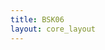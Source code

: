 ```yaml
---
title: BSK06
layout: core_layout
---
```



<script>
var width = 89410;
var height = 6044;
var maxNativeZoom = 17;
var corePath = "bsk06";
var loadFunction = "iiifImageLoadFunction";
var tilesize = 256;

var initialData = {"SaveDate":{},"year":1886,"forwardDirection":true,"subAnnual":true,"earlywood":true,"index":165,"points":[{"start":true,"skip":false,"break":false,"latLng":{"lat":-0.025090151495826375,"lng":0.015805335863568457}},{"start":false,"skip":false,"break":false,"year":1807,"earlywood":true,"latLng":{"lat":-0.027914870538402855,"lng":0.022119413723445294}},{"start":false,"skip":false,"break":false,"year":1807,"earlywood":false,"latLng":{"lat":-0.029188763439956952,"lng":0.024556426230766176}},{"start":false,"skip":false,"break":false,"year":1808,"earlywood":true,"latLng":{"lat":-0.03223502907410806,"lng":0.0298735444285572}},{"start":false,"skip":false,"break":false,"year":1808,"earlywood":false,"latLng":{"lat":-0.032844282200938275,"lng":0.030870504090643014}},{"start":false,"skip":false,"break":false,"year":1809,"earlywood":true,"latLng":{"lat":-0.03633364101823863,"lng":0.03751690183788179}},{"start":false,"skip":false,"break":false,"year":1809,"earlywood":false,"latLng":{"lat":-0.03710905408874983,"lng":0.03895695468311686}},{"start":false,"skip":false,"break":false,"year":1810,"earlywood":true,"latLng":{"lat":-0.039656839891858024,"lng":0.04538180583878101}},{"start":false,"skip":false,"break":false,"year":1810,"earlywood":false,"latLng":{"lat":-0.040376866314475554,"lng":0.046766472036122414}},{"start":true,"skip":false,"break":false,"latLng":{"lat":-0.012794315663434641,"lng":0.05906230786851415}},{"start":false,"skip":false,"break":false,"year":1811,"earlywood":true,"latLng":{"lat":-0.015175941522861868,"lng":0.06515483913681636}},{"start":false,"skip":false,"break":false,"year":1811,"earlywood":false,"latLng":{"lat":-0.01611751453705403,"lng":0.06731491840466897}},{"start":false,"skip":false,"break":false,"year":1812,"earlywood":true,"latLng":{"lat":-0.018997620227524166,"lng":0.07351822296875848}},{"start":false,"skip":false,"break":false,"year":1812,"earlywood":false,"latLng":{"lat":-0.0197176466501417,"lng":0.0749028891660999}},{"start":false,"skip":false,"break":false,"year":1813,"earlywood":true,"latLng":{"lat":-0.022597752340611833,"lng":0.08149390026544502}},{"start":false,"skip":false,"break":false,"year":1813,"earlywood":false,"latLng":{"lat":-0.023207005467442057,"lng":0.08298933975857374}},{"start":false,"skip":false,"break":false,"year":1814,"earlywood":true,"latLng":{"lat":-0.025200924791613687,"lng":0.08764181818164088}},{"start":false,"skip":false,"break":false,"year":1814,"earlywood":false,"latLng":{"lat":-0.025588631326869282,"lng":0.08856324998195668}},{"start":false,"skip":false,"break":false,"year":1815,"earlywood":true,"latLng":{"lat":-0.02830257707365845,"lng":0.0947665545460462}},{"start":false,"skip":false,"break":false,"year":1815,"earlywood":false,"latLng":{"lat":-0.02935492338363792,"lng":0.09687124716600515}},{"start":false,"skip":false,"break":false,"year":1816,"earlywood":true,"latLng":{"lat":-0.031348842707809556,"lng":0.10174527218064691}},{"start":false,"skip":false,"break":false,"year":1816,"earlywood":false,"latLng":{"lat":-0.03190270918674612,"lng":0.10296377843430736}},{"start":false,"skip":false,"break":false,"year":1817,"earlywood":true,"latLng":{"lat":-0.03356430862355581,"lng":0.10656391054739502}},{"start":false,"skip":false,"break":false,"year":1817,"earlywood":false,"latLng":{"lat":-0.03389662851091775,"lng":0.10728393697001255}},{"start":false,"skip":false,"break":false,"year":1818,"earlywood":true,"latLng":{"lat":-0.03500436146879088,"lng":0.10961017618154613}},{"start":false,"skip":false,"break":false,"year":1818,"earlywood":false,"latLng":{"lat":-0.035225908060365504,"lng":0.11027481595627}},{"start":false,"skip":false,"break":false,"year":1819,"earlywood":true,"latLng":{"lat":-0.03661057425770692,"lng":0.11343185488620842}},{"start":false,"skip":false,"break":false,"year":1819,"earlywood":false,"latLng":{"lat":-0.03699828079296251,"lng":0.11431804125250693}},{"start":true,"skip":false,"break":false,"latLng":{"lat":-0.013086488088254505,"lng":0.1257590052022097}},{"start":false,"skip":false,"break":false,"year":1820,"earlywood":true,"latLng":{"lat":-0.0152318140043618,"lng":0.13116522651080006}},{"start":false,"skip":false,"break":false,"year":1820,"earlywood":false,"latLng":{"lat":-0.015918318297516134,"lng":0.1328814872436859}},{"start":false,"skip":false,"break":false,"year":1821,"earlywood":true,"latLng":{"lat":-0.018106550731945576,"lng":0.13751539122247766}},{"start":false,"skip":false,"break":false,"year":1821,"earlywood":false,"latLng":{"lat":-0.01862142895181133,"lng":0.1387596802538199}},{"start":false,"skip":false,"break":false,"year":1822,"earlywood":true,"latLng":{"lat":-0.022139763454227294,"lng":0.14746970347321553}},{"start":false,"skip":false,"break":false,"year":1822,"earlywood":false,"latLng":{"lat":-0.023083706857314503,"lng":0.1493146837610678}},{"start":false,"skip":false,"break":false,"year":1823,"earlywood":true,"latLng":{"lat":-0.024971593663488924,"lng":0.15347661603831594}},{"start":false,"skip":false,"break":false,"year":1823,"earlywood":false,"latLng":{"lat":-0.0252290327734218,"lng":0.15429183988643672}},{"start":false,"skip":false,"break":false,"year":1824,"earlywood":true,"latLng":{"lat":-0.02647332180476403,"lng":0.15682332446744332}},{"start":false,"skip":false,"break":false,"year":1824,"earlywood":false,"latLng":{"lat":-0.026768146446699653,"lng":0.15761802432861136}},{"start":false,"skip":false,"break":false,"year":1825,"earlywood":true,"latLng":{"lat":-0.027635494208659753,"lng":0.15977143946175368}},{"start":false,"skip":false,"break":false,"year":1825,"earlywood":false,"latLng":{"lat":-0.027904671100302543,"lng":0.16036961033207098}},{"start":false,"skip":false,"break":false,"year":1826,"earlywood":true,"latLng":{"lat":-0.0289813786668737,"lng":0.16267256818279263}},{"start":false,"skip":false,"break":false,"year":1826,"earlywood":false,"latLng":{"lat":-0.029101012840937163,"lng":0.16312119633553063}},{"start":false,"skip":false,"break":false,"year":1827,"earlywood":true,"latLng":{"lat":-0.02972909225477034,"lng":0.16476616622890322}},{"start":false,"skip":false,"break":false,"year":1827,"earlywood":false,"latLng":{"lat":-0.029818817885317934,"lng":0.16497552603351429}},{"start":false,"skip":false,"break":false,"year":1828,"earlywood":true,"latLng":{"lat":-0.0307160741907939,"lng":0.16697939844907728}},{"start":false,"skip":false,"break":false,"year":1828,"earlywood":false,"latLng":{"lat":-0.030895525451889096,"lng":0.16721866679720418}},{"start":false,"skip":false,"break":false,"year":1829,"earlywood":true,"latLng":{"lat":-0.031643239039785734,"lng":0.16916272212573544}},{"start":false,"skip":false,"break":false,"year":1829,"earlywood":false,"latLng":{"lat":-0.03179278175736506,"lng":0.16949171610440997}},{"start":false,"skip":false,"break":false,"year":1830,"earlywood":true,"latLng":{"lat":-0.033168574759094877,"lng":0.17272183880412345}},{"start":false,"skip":false,"break":false,"year":1830,"earlywood":false,"latLng":{"lat":-0.03367701999886459,"lng":0.17391818054475808}},{"start":false,"skip":false,"break":false,"year":1831,"earlywood":true,"latLng":{"lat":-0.03615942911068143,"lng":0.18004943196551051}},{"start":false,"skip":false,"break":false,"year":1831,"earlywood":false,"latLng":{"lat":-0.03660805726341941,"lng":0.18103641390153408}},{"start":false,"skip":false,"break":false,"year":1832,"earlywood":true,"latLng":{"lat":-0.03962882015852183,"lng":0.19102586743583316}},{"start":false,"skip":false,"break":false,"year":1832,"earlywood":false,"latLng":{"lat":-0.04019708248532328,"lng":0.1928203800467851}},{"start":true,"skip":false,"break":false,"latLng":{"lat":-0.007841665625631933,"lng":0.208992270234645}},{"start":false,"skip":false,"break":false,"year":1833,"earlywood":true,"latLng":{"lat":-0.01015852137865955,"lng":0.21457648666501924}},{"start":false,"skip":false,"break":false,"year":1833,"earlywood":false,"latLng":{"lat":-0.011406059091828265,"lng":0.2175468145535162}},{"start":false,"skip":false,"break":false,"year":1834,"earlywood":true,"latLng":{"lat":-0.013544695171546066,"lng":0.22295281131058065}},{"start":false,"skip":false,"break":false,"year":1834,"earlywood":false,"latLng":{"lat":-0.014792232884714783,"lng":0.2269924572389365}},{"start":false,"skip":false,"break":false,"year":1835,"earlywood":true,"latLng":{"lat":-0.016812055848892705,"lng":0.23138854251391194}},{"start":false,"skip":false,"break":false,"year":1835,"earlywood":false,"latLng":{"lat":-0.017346714868822156,"lng":0.23257667366931073}},{"start":false,"skip":false,"break":false,"year":1836,"earlywood":true,"latLng":{"lat":-0.019604164064079832,"lng":0.23851732944630463}},{"start":false,"skip":false,"break":false,"year":1836,"earlywood":false,"latLng":{"lat":-0.020079416526239343,"lng":0.2397054606017034}},{"start":false,"skip":false,"break":false,"year":1837,"earlywood":true,"latLng":{"lat":-0.021148734566098244,"lng":0.24267578849020036}},{"start":false,"skip":false,"break":false,"year":1837,"earlywood":false,"latLng":{"lat":-0.021445767354947937,"lng":0.2433886671834396}},{"start":false,"skip":false,"break":false,"year":1838,"earlywood":true,"latLng":{"lat":-0.0226410768596363,"lng":0.2465292208703492}},{"start":false,"skip":false,"break":false,"year":1838,"earlywood":false,"latLng":{"lat":-0.02297464705278011,"lng":0.24732145007906575}},{"start":false,"skip":false,"break":false,"year":1839,"earlywood":true,"latLng":{"lat":-0.023308217245923923,"lng":0.24828046438435422}},{"start":false,"skip":false,"break":false,"year":1839,"earlywood":false,"latLng":{"lat":-0.02347500234249583,"lng":0.24867657898871248}},{"start":false,"skip":false,"break":false,"year":1840,"earlywood":true,"latLng":{"lat":-0.024621649881427687,"lng":0.2520748253313651}},{"start":false,"skip":false,"break":false,"year":1840,"earlywood":false,"latLng":{"lat":-0.025101157034071918,"lng":0.25355504306344073}},{"start":false,"skip":false,"break":false,"year":1841,"earlywood":true,"latLng":{"lat":-0.02706088191879182,"lng":0.2590172549761707}},{"start":false,"skip":false,"break":false,"year":1841,"earlywood":false,"latLng":{"lat":-0.028207529457723673,"lng":0.26197769044032204}},{"start":false,"skip":false,"break":false,"year":1842,"earlywood":true,"latLng":{"lat":-0.030584217083873343,"lng":0.2688158793997702}},{"start":false,"skip":false,"break":false,"year":1842,"earlywood":false,"latLng":{"lat":-0.03135559815551841,"lng":0.270984085655205}},{"start":false,"skip":false,"break":false,"year":1843,"earlywood":true,"latLng":{"lat":-0.03621321409317518,"lng":0.28441028592924344}},{"start":false,"skip":false,"break":false,"year":1843,"earlywood":false,"latLng":{"lat":-0.03698459516482025,"lng":0.28616152944324846}},{"start":false,"skip":false,"break":false,"year":1844,"earlywood":true,"latLng":{"lat":-0.04113337444204642,"lng":0.29869125982321293}},{"start":false,"skip":false,"break":false,"year":1844,"earlywood":false,"latLng":{"lat":-0.041863059239548514,"lng":0.30054674402257536}},{"start":true,"skip":false,"break":false,"latLng":{"lat":-0.0064159082391534,"lng":0.3168151725870841}},{"start":false,"skip":false,"break":false,"year":1845,"earlywood":true,"latLng":{"lat":-0.009592986932048995,"lng":0.3273467032593595}},{"start":false,"skip":false,"break":false,"year":1845,"earlywood":false,"latLng":{"lat":-0.01028618645394531,"lng":0.3292474116258494}},{"start":false,"skip":false,"break":false,"year":1846,"earlywood":true,"latLng":{"lat":-0.012813010517631873,"lng":0.33808011521130243}},{"start":false,"skip":false,"break":false,"year":1846,"earlywood":false,"latLng":{"lat":-0.013528571314428068,"lng":0.34042804907578994}},{"start":false,"skip":false,"break":false,"year":1847,"earlywood":true,"latLng":{"lat":-0.015295112031518676,"lng":0.34695754134655526}},{"start":false,"skip":false,"break":false,"year":1847,"earlywood":false,"latLng":{"lat":-0.015898866453815465,"lng":0.34917130756164344}},{"start":false,"skip":false,"break":false,"year":1848,"earlywood":true,"latLng":{"lat":-0.01860458071670108,"lng":0.35947985529048865}},{"start":false,"skip":false,"break":false,"year":1848,"earlywood":false,"latLng":{"lat":-0.01902944493979882,"lng":0.360732086684882}},{"start":false,"skip":false,"break":false,"year":1849,"earlywood":true,"latLng":{"lat":-0.020527650358090854,"lng":0.36670254708315025}},{"start":false,"skip":false,"break":false,"year":1849,"earlywood":false,"latLng":{"lat":-0.02081834693178931,"lng":0.3677311657285448}},{"start":false,"skip":false,"break":false,"year":1850,"earlywood":true,"latLng":{"lat":-0.02186932685208372,"lng":0.3711748020631265}},{"start":false,"skip":false,"break":false,"year":1850,"earlywood":false,"latLng":{"lat":-0.022092939601082533,"lng":0.37202453050932194}},{"start":false,"skip":false,"break":false,"year":1851,"earlywood":true,"latLng":{"lat":-0.023032113146877538,"lng":0.37569177959290245}},{"start":false,"skip":false,"break":false,"year":1851,"earlywood":false,"latLng":{"lat":-0.02325572589587635,"lng":0.3766085918637976}},{"start":false,"skip":false,"break":false,"year":1852,"earlywood":true,"latLng":{"lat":-0.024083093067171952,"lng":0.3801863958477786}},{"start":false,"skip":false,"break":false,"year":1852,"earlywood":false,"latLng":{"lat":-0.024418512190670167,"lng":0.3817069625409705}},{"start":false,"skip":false,"break":false,"year":1853,"earlywood":true,"latLng":{"lat":-0.025357685736465175,"lng":0.3853518503496511}},{"start":false,"skip":false,"break":false,"year":1853,"earlywood":false,"latLng":{"lat":-0.025648382310163628,"lng":0.3865146366444449}},{"start":false,"skip":false,"break":false,"year":1854,"earlywood":true,"latLng":{"lat":-0.027034781353956257,"lng":0.3919931489949158}},{"start":false,"skip":false,"break":false,"year":1854,"earlywood":false,"latLng":{"lat":-0.027236032828055187,"lng":0.3929994063654104}},{"start":false,"skip":false,"break":false,"year":1855,"earlywood":true,"latLng":{"lat":-0.02891312844554627,"lng":0.3989251442138789}},{"start":false,"skip":false,"break":false,"year":1855,"earlywood":false,"latLng":{"lat":-0.029270908843944368,"lng":0.4000208466839731}},{"start":false,"skip":false,"break":false,"year":1856,"earlywood":true,"latLng":{"lat":-0.030836198086936044,"lng":0.40540991393484443}},{"start":false,"skip":false,"break":false,"year":1856,"earlywood":false,"latLng":{"lat":-0.03141759123433295,"lng":0.40713173210213527}},{"start":false,"skip":false,"break":false,"year":1857,"earlywood":true,"latLng":{"lat":-0.0334971898000219,"lng":0.41359414054820093}},{"start":false,"skip":false,"break":false,"year":1857,"earlywood":false,"latLng":{"lat":-0.033698441274120826,"lng":0.414332062619897}},{"start":false,"skip":false,"break":false,"year":1858,"earlywood":true,"latLng":{"lat":-0.03577803983980977,"lng":0.4210851676396611}},{"start":false,"skip":false,"break":false,"year":1858,"earlywood":false,"latLng":{"lat":-0.03611345896330798,"lng":0.42229267648425467}},{"start":false,"skip":false,"break":false,"year":1859,"earlywood":true,"latLng":{"lat":-0.0376340256564999,"lng":0.42730160206182805}},{"start":false,"skip":false,"break":false,"year":1859,"earlywood":false,"latLng":{"lat":-0.03801416732979788,"lng":0.4283302207072226}},{"start":false,"skip":false,"break":false,"year":1860,"earlywood":true,"latLng":{"lat":-0.03940056637359051,"lng":0.4328471982369986}},{"start":false,"skip":false,"break":false,"year":1860,"earlywood":false,"latLng":{"lat":-0.03982543059668825,"lng":0.43396526198199264}},{"start":false,"skip":false,"break":false,"year":1861,"earlywood":true,"latLng":{"lat":-0.04305019177290334,"lng":0.4461337349358934}},{"start":false,"skip":false,"break":false,"year":1861,"earlywood":false,"latLng":{"lat":-0.043451436278747875,"lng":0.44748793514311874}},{"start":true,"skip":false,"break":false,"latLng":{"lat":-0.010901087580674915,"lng":0.45961594047409704}},{"start":false,"skip":false,"break":false,"year":1862,"earlywood":true,"latLng":{"lat":-0.012717935510787402,"lng":0.46627771621784286}},{"start":false,"skip":false,"break":false,"year":1862,"earlywood":false,"latLng":{"lat":-0.013183793954405987,"lng":0.4674423623268893}},{"start":false,"skip":false,"break":false,"year":1863,"earlywood":true,"latLng":{"lat":-0.015373328639413342,"lng":0.4756414709345764}},{"start":false,"skip":false,"break":false,"year":1863,"earlywood":false,"latLng":{"lat":-0.015978944616117503,"lng":0.4774583188646889}},{"start":false,"skip":false,"break":false,"year":1864,"earlywood":true,"latLng":{"lat":-0.01743020632495318,"lng":0.483381355687786}},{"start":false,"skip":false,"break":false,"year":1864,"earlywood":false,"latLng":{"lat":-0.018166693916148384,"lng":0.486151951864187}},{"start":false,"skip":false,"break":false,"year":1865,"earlywood":true,"latLng":{"lat":-0.01977995244924264,"lng":0.4939902840847646}},{"start":false,"skip":false,"break":false,"year":1865,"earlywood":false,"latLng":{"lat":-0.020323550433220053,"lng":0.49586657390042854}},{"start":false,"skip":false,"break":false,"year":1866,"earlywood":true,"latLng":{"lat":-0.02146335265768882,"lng":0.5007063494997113}},{"start":false,"skip":false,"break":false,"year":1866,"earlywood":false,"latLng":{"lat":-0.02190173812863835,"lng":0.5024774268023474}},{"start":false,"skip":false,"break":false,"year":1867,"earlywood":true,"latLng":{"lat":-0.023129217447297023,"lng":0.5075802336841999}},{"start":false,"skip":false,"break":false,"year":1867,"earlywood":false,"latLng":{"lat":-0.023514996661732606,"lng":0.5090707442854283}},{"start":false,"skip":false,"break":false,"year":1868,"earlywood":true,"latLng":{"lat":-0.025321144802044657,"lng":0.5162602660090005}},{"start":false,"skip":false,"break":false,"year":1868,"earlywood":false,"latLng":{"lat":-0.02598749071788794,"lng":0.5188204371593458}},{"start":false,"skip":false,"break":false,"year":1869,"earlywood":true,"latLng":{"lat":-0.02765335550749614,"lng":0.5264308089350296}},{"start":false,"skip":false,"break":false,"year":1869,"earlywood":false,"latLng":{"lat":-0.028284630585663457,"lng":0.528745484221643}},{"start":false,"skip":false,"break":false,"year":1870,"earlywood":true,"latLng":{"lat":-0.029792676605729828,"lng":0.5350757704221542}},{"start":false,"skip":false,"break":false,"year":1870,"earlywood":false,"latLng":{"lat":-0.030231062076679357,"lng":0.5366890289552485}},{"start":false,"skip":false,"break":false,"year":1871,"earlywood":true,"latLng":{"lat":-0.031686501840231786,"lng":0.5424055754964303}},{"start":false,"skip":false,"break":false,"year":1871,"earlywood":false,"latLng":{"lat":-0.03245806026910295,"lng":0.5453339904423731}},{"start":false,"skip":false,"break":false,"year":1872,"earlywood":true,"latLng":{"lat":-0.03301919367191834,"lng":0.5484026887390198}},{"start":false,"skip":false,"break":false,"year":1872,"earlywood":false,"latLng":{"lat":-0.03345757914286787,"lng":0.5506121515126055}},{"start":false,"skip":false,"break":false,"year":1873,"earlywood":true,"latLng":{"lat":-0.034351885503604906,"lng":0.555679887556782}},{"start":false,"skip":false,"break":false,"year":1873,"earlywood":false,"latLng":{"lat":-0.034632452205012605,"lng":0.5572054689956863}},{"start":false,"skip":false,"break":false,"year":1874,"earlywood":true,"latLng":{"lat":-0.037191217785086904,"lng":0.5698592940048628}},{"start":false,"skip":false,"break":false,"year":1874,"earlywood":false,"latLng":{"lat":-0.03757188531615228,"lng":0.5717245649070831}},{"start":false,"skip":false,"break":false,"year":1875,"earlywood":true,"latLng":{"lat":-0.040160424527396814,"lng":0.5838678591480685}},{"start":false,"skip":false,"break":false,"year":1875,"earlywood":false,"latLng":{"lat":-0.04061722556467526,"lng":0.5855427962847561}},{"start":false,"skip":false,"break":false,"year":1876,"earlywood":true,"latLng":{"lat":-0.04267098823035223,"lng":0.5960612623889935}},{"start":false,"skip":false,"break":false,"year":1876,"earlywood":false,"latLng":{"lat":-0.04294323429360834,"lng":0.5973795064847599}},{"start":true,"skip":false,"break":false,"latLng":{"lat":-0.009524958669768891,"lng":0.6035220794158795}},{"start":false,"skip":false,"break":false,"year":1877,"earlywood":true,"latLng":{"lat":-0.012438024500362193,"lng":0.6176082858993406}},{"start":false,"skip":false,"break":false,"year":1877,"earlywood":false,"latLng":{"lat":-0.012629673568164385,"lng":0.6185282014247911}},{"start":false,"skip":false,"break":false,"year":1878,"earlywood":true,"latLng":{"lat":-0.013626248720735777,"lng":0.6230511194249229}},{"start":false,"skip":false,"break":false,"year":1878,"earlywood":false,"latLng":{"lat":-0.013932887229219282,"lng":0.6241051892978349}},{"start":false,"skip":false,"break":false,"year":1879,"earlywood":true,"latLng":{"lat":-0.0152552657970544,"lng":0.6317136572895818}},{"start":false,"skip":false,"break":false,"year":1879,"earlywood":false,"latLng":{"lat":-0.01546607977163681,"lng":0.6326719026285927}},{"start":false,"skip":false,"break":false,"year":1880,"earlywood":true,"latLng":{"lat":-0.016443490017427984,"lng":0.6368690172134608}},{"start":false,"skip":false,"break":false,"year":1880,"earlywood":false,"latLng":{"lat":-0.016615974178449955,"lng":0.6374631293236476}},{"start":false,"skip":false,"break":false,"year":1881,"earlywood":true,"latLng":{"lat":-0.017459230076779596,"lng":0.6414877597474936}},{"start":false,"skip":false,"break":false,"year":1881,"earlywood":false,"latLng":{"lat":-0.017689208958142227,"lng":0.6426376541543067}},{"start":false,"skip":false,"break":false,"year":1882,"earlywood":true,"latLng":{"lat":-0.019049917339537783,"lng":0.6486745997900757}},{"start":false,"skip":false,"break":false,"year":1882,"earlywood":false,"latLng":{"lat":-0.01927989622090041,"lng":0.6494795258748449}},{"start":false,"skip":false,"break":false,"year":1883,"earlywood":true,"latLng":{"lat":-0.020429790627713558,"lng":0.6550565137478886}},{"start":false,"skip":false,"break":false,"year":1883,"earlywood":false,"latLng":{"lat":-0.020678934415856404,"lng":0.6562255730614821}},{"start":false,"skip":false,"break":false,"year":1884,"earlywood":true,"latLng":{"lat":-0.02159884994130692,"lng":0.6602885332988885}},{"start":false,"skip":false,"break":false,"year":1884,"earlywood":false,"latLng":{"lat":-0.02186715863622999,"lng":0.6610551295700973}},{"start":false,"skip":false,"break":false,"year":1885,"earlywood":true,"latLng":{"lat":-0.02221212695827393,"lng":0.6628757957142181}},{"start":false,"skip":false,"break":false,"year":1885,"earlywood":false,"latLng":{"lat":-0.022346281305735467,"lng":0.6635082376379653}}, null],"annotations":{}};

var coreData = {'savePermission': true, 'saveURL': '/test', 'ppm':
    undefined, 'popoutUrl': "bsk06.html", 'assetName': "BSK06", 'hasLatewood': true,
    'initialData': initialData};

</script>

